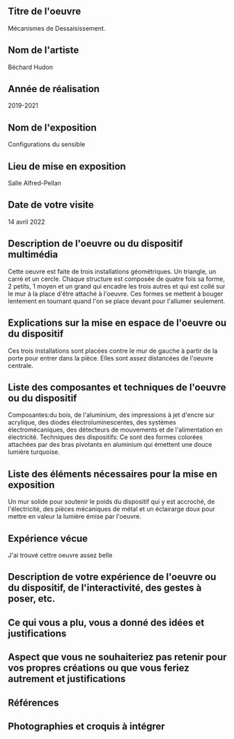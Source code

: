 ## Titre de l'oeuvre
 Mécanismes de Dessaisissement.


## Nom de l'artiste
 Béchard Hudon

## Année de réalisation
2019-2021
## Nom de l'exposition
Configurations du sensible
## Lieu de mise en exposition 
Salle Alfred-Pellan
## Date de votre visite
14 avril 2022
## Description de l'oeuvre ou du dispositif multimédia
Cette oeuvre est faite de trois installations géométriques. Un triangle, un carré et un cercle. Chaque structure est composée de quatre fois sa forme, 2 petits, 1 moyen et un grand qui encadre les trois autres et qui est collé sur le mur à la place d'être attaché à l'oeuvre. Ces formes se mettent à bouger lentement en tournant quand l'on se place devant pour l'allumer seulement.
## Explications sur la mise en espace de l'oeuvre ou du dispositif
Ces trois installations sont placées contre le mur de gauche à partir de la porte pour entrer dans la pièce. Elles sont assez distancées de l'oeuvre centrale.
## Liste des composantes et techniques de l'oeuvre ou du dispositif
Composantes:du bois, de l'aluminium, des impressions à jet d'encre sur acrylique, des diodes électroluminescentes, des systèmes électromécaniques, des détecteurs de mouvements et de l'alimentation en électricité. Techniques des dispositifs: Ce sont des formes colorées attachées par des bras pivotants en aluminium qui émettent une douce lumière turquoise.
## Liste des éléments nécessaires pour la mise en exposition
Un mur solide pour soutenir le poids du dispositif qui y est accroché, de l'électricité, des pièces mécaniques de métal et un éclairarge doux pour mettre en valeur la lumière émise par l'oeuvre.
## Expérience vécue 
J'ai trouvé cettre oeuvre assez belle 
## Description de votre expérience de l'oeuvre ou du dispositif, de l'interactivité, des gestes à poser, etc.

## Ce qui vous a plu, vous a donné des idées et justifications

## Aspect que vous ne souhaiteriez pas retenir pour vos propres créations ou que vous feriez autrement et justifications

## Références

## Photographies et croquis à intégrer

